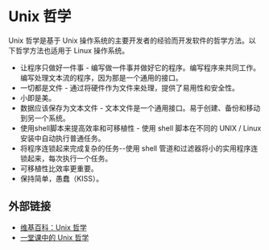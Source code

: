 # Unix 哲学
Unix 哲学是基于 Unix 操作系统的主要开发者的经验而开发软件的哲学方法。以下哲学方法也适用于 Linux 操作系统。

- 让程序只做好一件事 - 编写做一件事并做好它的程序。编写程序来共同工作。编写处理文本流的程序，因为那是一个通用的接口。
- 一切都是文件 - 通过将硬件作为文件来处理，提供了易用性和安全性。
- 小即是美。
- 数据应该保存为文本文件 - 文本文件是一个通用接口。易于创建、备份和移动到另一个系统。
- 使用shell脚本来提高效率和可移植性 - 使用 shell 脚本在不同的 UNIX / Linux 安装中自动执行普通任务。
- 将程序连锁起来完成复杂的任务--使用 shell 管道和过滤器将小的实用程序连锁起来，每次执行一个任务。
- 可移植性比效率更重要。
- 保持简单，愚蠢（KISS）。

## 外部链接
- [维基百科：Unix 哲学](https://en.wikipedia.org/wiki/Unix_philosophy)
- [一堂课中的 Unix 哲学](http://www.catb.org/~esr/writings/taoup/html/ch01s07.html)

